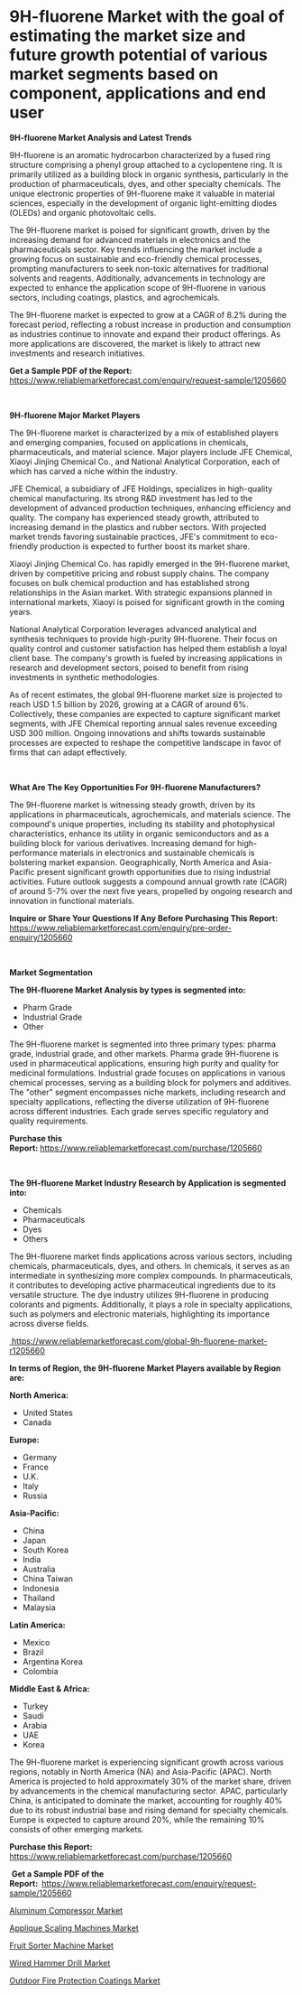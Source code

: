 <p><h1>9H-fluorene Market with the goal of estimating the market size and future growth potential of various market segments based on component, applications and end user</h1></p><p><strong>9H-fluorene Market Analysis and Latest Trends</strong></p>
<p><p>9H-fluorene is an aromatic hydrocarbon characterized by a fused ring structure comprising a phenyl group attached to a cyclopentene ring. It is primarily utilized as a building block in organic synthesis, particularly in the production of pharmaceuticals, dyes, and other specialty chemicals. The unique electronic properties of 9H-fluorene make it valuable in material sciences, especially in the development of organic light-emitting diodes (OLEDs) and organic photovoltaic cells.</p><p>The 9H-fluorene market is poised for significant growth, driven by the increasing demand for advanced materials in electronics and the pharmaceuticals sector. Key trends influencing the market include a growing focus on sustainable and eco-friendly chemical processes, prompting manufacturers to seek non-toxic alternatives for traditional solvents and reagents. Additionally, advancements in technology are expected to enhance the application scope of 9H-fluorene in various sectors, including coatings, plastics, and agrochemicals.</p><p>The 9H-fluorene market is expected to grow at a CAGR of 8.2% during the forecast period, reflecting a robust increase in production and consumption as industries continue to innovate and expand their product offerings. As more applications are discovered, the market is likely to attract new investments and research initiatives.</p></p>
<p><strong>Get a Sample PDF of the Report:&nbsp;</strong> <a href="https://www.reliablemarketforecast.com/enquiry/request-sample/1205660?utm_campaign=3521&utm_medium=2&utm_source=Github&utm_content=ia&utm_term=26032025&utm_id=9h-fluorene">https://www.reliablemarketforecast.com/enquiry/request-sample/1205660</a></p>
<p>&nbsp;</p>
<p><strong>9H-fluorene Major Market Players</strong></p>
<p><p>The 9H-fluorene market is characterized by a mix of established players and emerging companies, focused on applications in chemicals, pharmaceuticals, and material science. Major players include JFE Chemical, Xiaoyi Jinjing Chemical Co., and National Analytical Corporation, each of which has carved a niche within the industry.</p><p>JFE Chemical, a subsidiary of JFE Holdings, specializes in high-quality chemical manufacturing. Its strong R&D investment has led to the development of advanced production techniques, enhancing efficiency and quality. The company has experienced steady growth, attributed to increasing demand in the plastics and rubber sectors. With projected market trends favoring sustainable practices, JFE's commitment to eco-friendly production is expected to further boost its market share.</p><p>Xiaoyi Jinjing Chemical Co. has rapidly emerged in the 9H-fluorene market, driven by competitive pricing and robust supply chains. The company focuses on bulk chemical production and has established strong relationships in the Asian market. With strategic expansions planned in international markets, Xiaoyi is poised for significant growth in the coming years.</p><p>National Analytical Corporation leverages advanced analytical and synthesis techniques to provide high-purity 9H-fluorene. Their focus on quality control and customer satisfaction has helped them establish a loyal client base. The company's growth is fueled by increasing applications in research and development sectors, poised to benefit from rising investments in synthetic methodologies.</p><p>As of recent estimates, the global 9H-fluorene market size is projected to reach USD 1.5 billion by 2026, growing at a CAGR of around 6%. Collectively, these companies are expected to capture significant market segments, with JFE Chemical reporting annual sales revenue exceeding USD 300 million. Ongoing innovations and shifts towards sustainable processes are expected to reshape the competitive landscape in favor of firms that can adapt effectively.</p></p>
<p>&nbsp;</p>
<p><strong>What Are The Key Opportunities For 9H-fluorene Manufacturers?</strong></p>
<p><p>The 9H-fluorene market is witnessing steady growth, driven by its applications in pharmaceuticals, agrochemicals, and materials science. The compound's unique properties, including its stability and photophysical characteristics, enhance its utility in organic semiconductors and as a building block for various derivatives. Increasing demand for high-performance materials in electronics and sustainable chemicals is bolstering market expansion. Geographically, North America and Asia-Pacific present significant growth opportunities due to rising industrial activities. Future outlook suggests a compound annual growth rate (CAGR) of around 5-7% over the next five years, propelled by ongoing research and innovation in functional materials.</p></p>
<p><strong>Inquire or Share Your Questions If Any Before Purchasing This Report:</strong> <a href="https://www.reliablemarketforecast.com/enquiry/pre-order-enquiry/1205660?utm_campaign=3521&utm_medium=2&utm_source=Github&utm_content=ia&utm_term=26032025&utm_id=9h-fluorene">https://www.reliablemarketforecast.com/enquiry/pre-order-enquiry/1205660</a></p>
<p>&nbsp;</p>
<p><strong>Market Segmentation</strong></p>
<p><strong>The 9H-fluorene Market Analysis by types is segmented into:</strong></p>
<p><ul><li>Pharm Grade</li><li>Industrial Grade</li><li>Other</li></ul></p>
<p><p>The 9H-fluorene market is segmented into three primary types: pharma grade, industrial grade, and other markets. Pharma grade 9H-fluorene is used in pharmaceutical applications, ensuring high purity and quality for medicinal formulations. Industrial grade focuses on applications in various chemical processes, serving as a building block for polymers and additives. The "other" segment encompasses niche markets, including research and specialty applications, reflecting the diverse utilization of 9H-fluorene across different industries. Each grade serves specific regulatory and quality requirements.</p></p>
<p><strong>Purchase this Report:&nbsp;</strong><a href="https://www.reliablemarketforecast.com/purchase/1205660?utm_campaign=3521&utm_medium=2&utm_source=Github&utm_content=ia&utm_term=26032025&utm_id=9h-fluorene">https://www.reliablemarketforecast.com/purchase/1205660</a></p>
<p>&nbsp;</p>
<p><strong>The 9H-fluorene Market Industry Research by Application is segmented into:</strong></p>
<p><ul><li>Chemicals</li><li>Pharmaceuticals</li><li>Dyes</li><li>Others</li></ul></p>
<p><p>The 9H-fluorene market finds applications across various sectors, including chemicals, pharmaceuticals, dyes, and others. In chemicals, it serves as an intermediate in synthesizing more complex compounds. In pharmaceuticals, it contributes to developing active pharmaceutical ingredients due to its versatile structure. The dye industry utilizes 9H-fluorene in producing colorants and pigments. Additionally, it plays a role in specialty applications, such as polymers and electronic materials, highlighting its importance across diverse fields.</p></p>
<p><a href="https://www.reliablemarketforecast.com/global-9h-fluorene-market-r1205660?utm_campaign=3521&utm_medium=2&utm_source=Github&utm_content=ia&utm_term=26032025&utm_id=9h-fluorene">&nbsp;https://www.reliablemarketforecast.com/global-9h-fluorene-market-r1205660</a></p>
<p><strong>In terms of Region, the 9H-fluorene Market Players available by Region are:</strong></p>
<p>
    <p> <strong> North America: </strong>
        <ul>
            <li>United States</li>
            <li>Canada</li>
        </ul>
        </p> 
    <p> <strong> Europe: </strong>
        <ul>
            <li>Germany</li>
            <li>France</li>
            <li>U.K.</li>
            <li>Italy</li>
            <li>Russia</li>
        </ul>
        </p> 
    <p> <strong> Asia-Pacific: </strong>
        <ul>
            <li>China</li>
            <li>Japan</li>
            <li>South Korea</li>
            <li>India</li>
            <li>Australia</li>
            <li>China Taiwan</li>
            <li>Indonesia</li>
            <li>Thailand</li>
            <li>Malaysia</li>
        </ul>
        </p> 
    <p> <strong> Latin America: </strong>
        <ul>
            <li>Mexico</li>
            <li>Brazil</li>
            <li>Argentina Korea</li>
            <li>Colombia</li>
        </ul>
        </p> 
    <p> <strong> Middle East & Africa: </strong>
        <ul>
            <li>Turkey</li>
            <li>Saudi</li>
            <li>Arabia</li>
            <li>UAE</li>
            <li>Korea</li>
        </ul>
    </p>
    </p>
<p><p>The 9H-fluorene market is experiencing significant growth across various regions, notably in North America (NA) and Asia-Pacific (APAC). North America is projected to hold approximately 30% of the market share, driven by advancements in the chemical manufacturing sector. APAC, particularly China, is anticipated to dominate the market, accounting for roughly 40% due to its robust industrial base and rising demand for specialty chemicals. Europe is expected to capture around 20%, while the remaining 10% consists of other emerging markets.</p></p>
<p><strong>Purchase this Report: </strong><a href="https://www.reliablemarketforecast.com/purchase/1205660?utm_campaign=3521&utm_medium=2&utm_source=Github&utm_content=ia&utm_term=26032025&utm_id=9h-fluorene">https://www.reliablemarketforecast.com/purchase/1205660</a></p>
<p>&nbsp;<strong>Get a Sample PDF of the Report:&nbsp;&nbsp;</strong><a href="https://www.reliablemarketforecast.com/enquiry/request-sample/1205660?utm_campaign=3521&utm_medium=2&utm_source=Github&utm_content=ia&utm_term=26032025&utm_id=9h-fluorene">https://www.reliablemarketforecast.com/enquiry/request-sample/1205660</a></p>
<p><strong></strong></p>
<p><p><a href="https://www.linkedin.com/pulse/aluminum-compressor-market-size-report-2025-2032-sales-vyghe?utm_campaign=3521&utm_medium=2&utm_source=Github&utm_content=ia&utm_term=26032025&utm_id=9h-fluorene">Aluminum Compressor Market</a></p><p><a href="https://www.linkedin.com/pulse/applique-scaling-machines-market-size-share-growth-analysis-5og0e?utm_campaign=3521&utm_medium=2&utm_source=Github&utm_content=ia&utm_term=26032025&utm_id=9h-fluorene">Applique Scaling Machines Market</a></p><p><a href="https://www.linkedin.com/pulse/fruit-sorter-machine-market-analysis-indicates-favorable-yup9e?utm_campaign=3521&utm_medium=2&utm_source=Github&utm_content=ia&utm_term=26032025&utm_id=9h-fluorene">Fruit Sorter Machine Market</a></p><p><a href="https://www.linkedin.com/pulse/robust-growth-anticipated-wired-hammer-drill-market-zq34e?utm_campaign=3521&utm_medium=2&utm_source=Github&utm_content=ia&utm_term=26032025&utm_id=9h-fluorene">Wired Hammer Drill Market</a></p><p><a href="https://github.com/popoialraih3/Market-Research-Report-List-1/blob/main/outdoor-fire-protection-coatings-market.md?utm_campaign=3521&utm_medium=2&utm_source=Github&utm_content=ia&utm_term=26032025&utm_id=9h-fluorene">Outdoor Fire Protection Coatings Market</a></p></p>